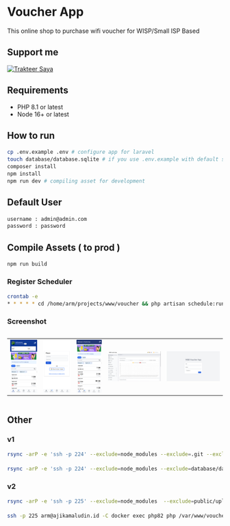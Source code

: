 # Voucher App

This online shop to purchase wifi voucher for WISP/Small ISP Based

## Support me

<a href="https://trakteer.id/ajikamaludin" target="_blank"><img id="wse-buttons-preview" src="https://cdn.trakteer.id/images/embed/trbtn-blue-2.png" height="40" style="border:0px;height:40px;" alt="Trakteer Saya"></a>

## Requirements

-   PHP 8.1 or latest
-   Node 16+ or latest

## How to run

```bash
cp .env.example .env # configure app for laravel
touch database/database.sqlite # if you use .env.example with default sqlite database
composer install
npm install
npm run dev # compiling asset for development
```

## Default User

```bash
username : admin@admin.com
password : password
```

## Compile Assets ( to prod )

```bash
npm run build
```

### Register Scheduler

```bash
crontab -e
* * * * * cd /home/arm/projects/www/voucher && php artisan schedule:run >> /dev/null 2>&1
```

### Screenshot

<div style="width:100%;display:flex;flex-direction:row;overflow-x:scroll">
<table>
    <tr>
        <td>
            <img src="./_screenshot/3.png" style="width:100%" itemscope/>
        </td>
        <td>
            <img src="./_screenshot/4.png" style="width:100%" itemscope/>
        </td>
        <td>
            <img src="./_screenshot/5.png" style="width:100%" itemscope/>
        </td>
        <td>
            <img src="./_screenshot/1.png" style="width:100%" itemscope/>
        </td>
        <td>
            <img src="./_screenshot/2.png" style="width:100%" itemscope/>
        </td>
    </tr>
</table>
</div>

## Other

### v1

```bash
rsync -arP -e 'ssh -p 224' --exclude=node_modules --exclude=.git --exclude=.env --exclude=storage --exclude=public/hot . arm@ajikamaludin.id:/home/arm/projects/voucher

rsync -arP -e 'ssh -p 224' --exclude=node_modules --exclude=database/database.sqlite --exclude=.git --exclude=.env --exclude=storage --exclude=public/hot . arm@ajikamaludin.id:/home/arm/projects/voucher
```

### v2

```bash
rsync -arP -e 'ssh -p 225' --exclude=node_modules  --exclude=public/uploads --exclude=database/database.sqlite --exclude=.git --exclude=.env --exclude=public/hot . arm@ajikamaludin.id:/home/arm/projects/www/voucher

ssh -p 225 arm@ajikamaludin.id -C docker exec php82 php /var/www/voucher/artisan migrate:refresh --seed
```
